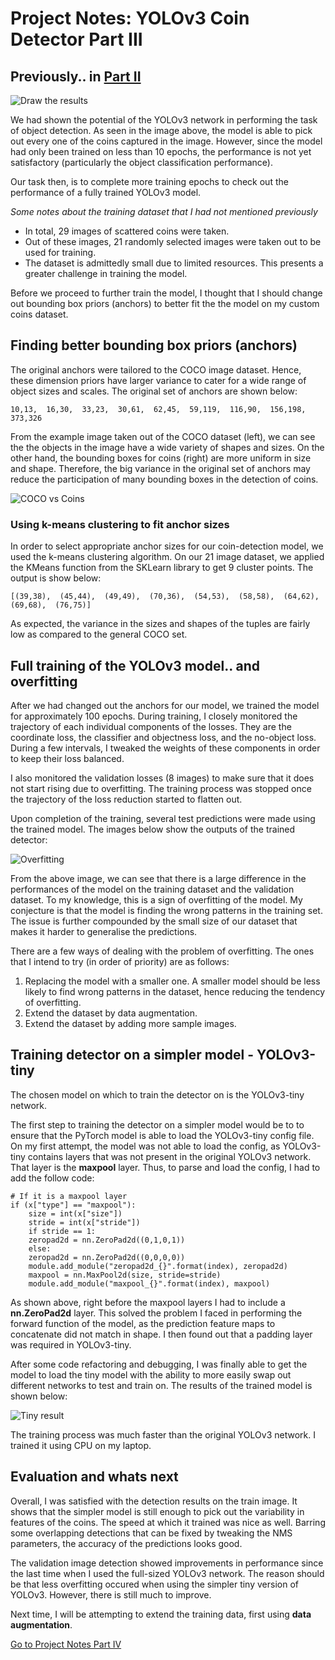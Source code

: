 # Project Notes: YOLOv3 Coin Detector Part III

## Previously.. in [Part II](/project-notes-2.md)

![Draw the results](/sample-detection.PNG)

We had shown the potential of the YOLOv3 network in performing the task of object detection. As seen in the image above, the 
model is able to pick out every one of the coins captured in the image. However, since the model had only been trained on less 
than 10 epochs, the performance is not yet satisfactory (particularly the object classification performance).

Our task then, is to complete more training epochs to check out the performance of a fully trained YOLOv3 model.

  *Some notes about the training dataset that I had not mentioned previously*
  
  * In total, 29 images of scattered coins were taken.
  * Out of these images, 21 randomly selected images were taken out to be used for training.
  * The dataset is admittedly small due to limited resources. This presents a greater challenge in training the model.

Before we proceed to further train the model, I thought that I should change out bounding box priors (anchors) to better fit the 
the model on my custom coins dataset.

## Finding better bounding box priors (anchors)

The original anchors were tailored to the COCO image dataset. Hence, these dimension priors have larger variance to cater for a 
wide range of object sizes and scales. The original set of anchors are shown below:

`10,13,  16,30,  33,23,  30,61,  62,45,  59,119,  116,90,  156,198,  373,326`

From the example image taken out of the COCO dataset (left), we can see the the objects in the image have a wide variety of 
shapes and sizes. On the other hand, the bounding boxes for coins (right) are more uniform in size and shape. Therefore, the 
big variance in the original set of anchors may reduce the participation of many bounding boxes in the detection of coins.

![COCO vs Coins](/cocovscoins.png)

### Using k-means clustering to fit anchor sizes

In order to select appropriate anchor sizes for our coin-detection model, we used the k-means clustering algorithm. On our 21 
image dataset, we applied the KMeans function from the SKLearn library to get 9 cluster points. The output is show below:

`[(39,38),  (45,44),  (49,49),  (70,36),  (54,53),  (58,58),  (64,62),  (69,68),  (76,75)]`

As expected, the variance in the sizes and shapes of the tuples are fairly low as compared to the general COCO set.

## Full training of the YOLOv3 model.. and overfitting

After we had changed out the anchors for our model, we trained the model for approximately 100 epochs. During training, I closely 
monitored the trajectory of each individual components of the losses. They are the coordinate loss, the classifier and objectness 
loss, and the no-object loss. During a few intervals, I tweaked the weights of these components in order to keep their loss 
balanced.

I also monitored the validation losses (8 images) to make sure that it does not start rising due to overfitting. The training 
process was stopped once the trajectory of the loss reduction started to flatten out.

Upon completion of the training, several test predictions were made using the trained model. The images below show the outputs 
of the trained detector:

![Overfitting](/overfit.png)

From the above image, we can see that there is a large difference in the performances of the model on the training dataset and 
the validation dataset. To my knowledge, this is a sign of overfitting of the model. My conjecture is that the model is finding 
the wrong patterns in the training set. The issue is further compounded by the small size of our dataset that makes it harder 
to generalise the predictions.

There are a few ways of dealing with the problem of overfitting. The ones that I intend to try (in order of priority) are as 
follows:

1. Replacing the model with a smaller one. A smaller model should be less likely to find wrong patterns in the dataset, hence 
reducing the tendency of overfitting.
2. Extend the dataset by data augmentation.
3. Extend the dataset by adding more sample images.

## Training detector on a simpler model - YOLOv3-tiny

The chosen model on which to train the detector on is the YOLOv3-tiny network.

The first step to training the detector on a simpler model would be to to ensure that the PyTorch model is able to load the 
YOLOv3-tiny config file. On my first attempt, the model was not able to load the config, as YOLOv3-tiny contains layers that was 
not present in the original YOLOv3 network. That layer is the **maxpool** layer. Thus, to parse and load the config, I had to 
add the follow code:

```python3
# If it is a maxpool layer
if (x["type"] == "maxpool"):
    size = int(x["size"])
    stride = int(x["stride"])
    if stride == 1:
	zeropad2d = nn.ZeroPad2d((0,1,0,1))
    else:
	zeropad2d = nn.ZeroPad2d((0,0,0,0))
    module.add_module("zeropad2d_{}".format(index), zeropad2d)
    maxpool = nn.MaxPool2d(size, stride=stride)
    module.add_module("maxpool_{}".format(index), maxpool)
```

As shown above, right before the maxpool layers I had to include a **nn.ZeroPad2d** layer. This solved the problem I faced in 
performing the forward function of the model, as the prediction feature maps to concatenate did not match in shape. I then found 
out that a padding layer was required in YOLOv3-tiny.

After some code refactoring and debugging, I was finally able to get the model to load the tiny model with the ability to more 
easily swap out different networks to test and train on. The results of the trained model is shown below:

![Tiny result](/tiny-result.jpg)

The training process was much faster than the original YOLOv3 network. I trained it using CPU on my laptop.

## Evaluation and whats next

Overall, I was satisfied with the detection results on the train image. It shows that the simpler model is still enough to pick 
out the variability in features of the coins. The speed at which it trained was nice as well. Barring some overlapping detections 
that can be fixed by tweaking the NMS parameters, the accuracy of the predictions looks good.

The validation image detection showed improvements in performance since the last time when I used the full-sized YOLOv3 network. 
The reason should be that less overfitting occured when using the simpler tiny version of YOLOv3. However, there is still much to 
improve.

Next time, I will be attempting to extend the training data, first using **data augmentation**.


[Go to Project Notes Part IV](/project-notes-4.md)
